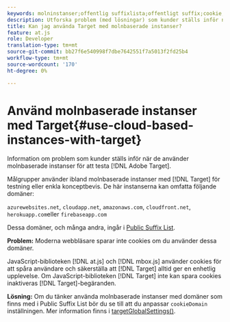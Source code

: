 ```yaml
---
keywords: molninstanser;offentlig suffixlista;offentligt suffix;cookie;förstapartscookie;förstapartscookie;förstapartscookie;azurewebsites.net;cloudapp.net;amazonaws.com;cloudfront.net;herokuapp.com;firebaseapp.com;targetGlobalSettings;cookieDomain
description: Utforska problem (med lösningar) som kunder ställs inför när de använder molnbaserade instanser för att testa Adobe Target eller för koncepttestkorrektur.
title: Kan jag använda Target med molnbaserade instanser?
feature: at.js
role: Developer
translation-type: tm+mt
source-git-commit: bb27f6e540998f7dbe7642551f7a5013f2fd25b4
workflow-type: tm+mt
source-wordcount: '170'
ht-degree: 0%

---
```



# Använd molnbaserade instanser med Target{#use-cloud-based-instances-with-target}

Information om problem som kunder ställs inför när de använder molnbaserade instanser för att testa [!DNL Adobe Target].

Målgrupper använder ibland molnbaserade instanser med [!DNL Target] för testning eller enkla konceptbevis. De här instanserna kan omfatta följande domäner:

`azurewebsites.net`,  `cloudapp.net`,  `amazonaws.com`,  `cloudfront.net`,  `herokuapp.com`eller  `firebaseapp.com`

Dessa domäner, och många andra, ingår i [Public Suffix List](https://publicsuffix.org/list/public_suffix_list.dat).

**Problem:** Moderna webbläsare sparar inte cookies om du använder dessa domäner.

JavaScript-biblioteken [!DNL at.js] och [!DNL mbox.js] använder cookies för att spåra användare och säkerställa att [!DNL Target] alltid ger en enhetlig upplevelse. Om JavaScript-biblioteken [!DNL Target] inte kan spara cookies inaktiveras [!DNL Target]-begäranden.

**Lösning:** Om du tänker använda molnbaserade instanser med domäner som finns med i Public Suffix List bör du se till att du anpassar  `cookieDomain` inställningen. Mer information finns i [targetGlobalSettings()](/help/c-implementing-target/c-implementing-target-for-client-side-web/targetgobalsettings.md).
